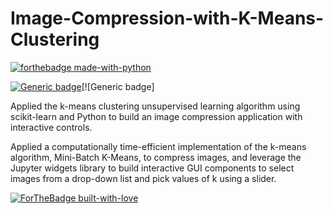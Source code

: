 # Image-Compression-with-K-Means-Clustering

[![forthebadge made-with-python](http://ForTheBadge.com/images/badges/made-with-python.svg)](https://www.python.org/)

[![Generic badge](https://img.shields.io/badge/LinkedIn-Connect-blue.svg?style=for-the-badge&logo=linkedin&logoColor=white)](https://www.linkedin.com/in/harsha-buddana)[![Generic badge]

Applied the k-means clustering unsupervised learning algorithm using scikit-learn and Python to build an image compression application with interactive controls.</br>

Applied a computationally time-efficient implementation of the k-means algorithm, Mini-Batch K-Means, to compress images, and leverage the Jupyter widgets library to build interactive GUI components to select images from a drop-down list and pick values of k using a slider.

[![ForTheBadge built-with-love](http://ForTheBadge.com/images/badges/built-with-love.svg)](https://GitHub.com/hbuddana/)
